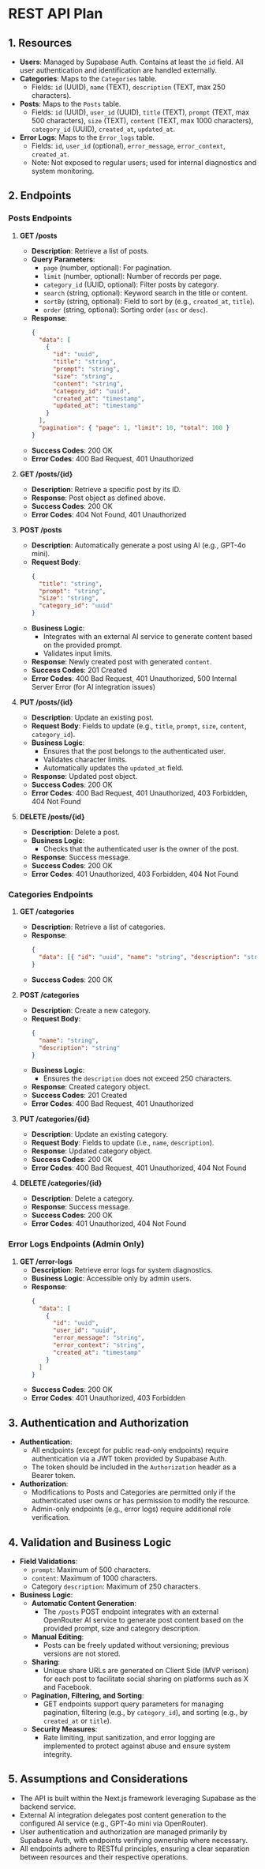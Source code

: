# REST API Plan

## 1. Resources

- **Users**: Managed by Supabase Auth. Contains at least the `id` field. All user authentication and identification are handled externally.
- **Categories**: Maps to the `Categories` table.
  - Fields: `id` (UUID), `name` (TEXT), `description` (TEXT, max 250 characters).
- **Posts**: Maps to the `Posts` table.
  - Fields: `id` (UUID), `user_id` (UUID), `title` (TEXT), `prompt` (TEXT, max 500 characters), `size` (TEXT), `content` (TEXT, max 1000 characters), `category_id` (UUID), `created_at`, `updated_at`.
- **Error Logs**: Maps to the `Error_logs` table.
  - Fields: `id`, `user_id` (optional), `error_message`, `error_context`, `created_at`.
  - Note: Not exposed to regular users; used for internal diagnostics and system monitoring.

## 2. Endpoints

### Posts Endpoints

1. **GET /posts**

   - **Description**: Retrieve a list of posts.
   - **Query Parameters**:
     - `page` (number, optional): For pagination.
     - `limit` (number, optional): Number of records per page.
     - `category_id` (UUID, optional): Filter posts by category.
     - `search` (string, optional): Keyword search in the title or content.
     - `sortBy` (string, optional): Field to sort by (e.g., `created_at`, `title`).
     - `order` (string, optional): Sorting order (`asc` or `desc`).
   - **Response**:
     ```json
     {
       "data": [
         {
           "id": "uuid",
           "title": "string",
           "prompt": "string",
           "size": "string",
           "content": "string",
           "category_id": "uuid",
           "created_at": "timestamp",
           "updated_at": "timestamp"
         }
       ],
       "pagination": { "page": 1, "limit": 10, "total": 100 }
     }
     ```
   - **Success Codes**: 200 OK
   - **Error Codes**: 400 Bad Request, 401 Unauthorized

2. **GET /posts/{id}**

   - **Description**: Retrieve a specific post by its ID.
   - **Response**: Post object as defined above.
   - **Success Codes**: 200 OK
   - **Error Codes**: 404 Not Found, 401 Unauthorized

3. **POST /posts**

   - **Description**: Automatically generate a post using AI (e.g., GPT-4o mini).
   - **Request Body**:
     ```json
     {
       "title": "string",
       "prompt": "string",
       "size": "string",
       "category_id": "uuid"
     }
     ```
   - **Business Logic**:
     - Integrates with an external AI service to generate content based on the provided prompt.
     - Validates input limits.
   - **Response**: Newly created post with generated `content`.
   - **Success Codes**: 201 Created
   - **Error Codes**: 400 Bad Request, 401 Unauthorized, 500 Internal Server Error (for AI integration issues)

4. **PUT /posts/{id}**

   - **Description**: Update an existing post.
   - **Request Body**: Fields to update (e.g., `title`, `prompt`, `size`, `content`, `category_id`).
   - **Business Logic**:
     - Ensures that the post belongs to the authenticated user.
     - Validates character limits.
     - Automatically updates the `updated_at` field.
   - **Response**: Updated post object.
   - **Success Codes**: 200 OK
   - **Error Codes**: 400 Bad Request, 401 Unauthorized, 403 Forbidden, 404 Not Found

5. **DELETE /posts/{id}**

   - **Description**: Delete a post.
   - **Business Logic**:
     - Checks that the authenticated user is the owner of the post.
   - **Response**: Success message.
   - **Success Codes**: 200 OK
   - **Error Codes**: 401 Unauthorized, 403 Forbidden, 404 Not Found

### Categories Endpoints

1. **GET /categories**

   - **Description**: Retrieve a list of categories.
   - **Response**:
     ```json
     {
       "data": [{ "id": "uuid", "name": "string", "description": "string" }]
     }
     ```
   - **Success Codes**: 200 OK

2. **POST /categories**

   - **Description**: Create a new category.
   - **Request Body**:
     ```json
     {
       "name": "string",
       "description": "string"
     }
     ```
   - **Business Logic**:
     - Ensures the `description` does not exceed 250 characters.
   - **Response**: Created category object.
   - **Success Codes**: 201 Created
   - **Error Codes**: 400 Bad Request, 401 Unauthorized

3. **PUT /categories/{id}**

   - **Description**: Update an existing category.
   - **Request Body**: Fields to update (i.e., `name`, `description`).
   - **Response**: Updated category object.
   - **Success Codes**: 200 OK
   - **Error Codes**: 400 Bad Request, 401 Unauthorized, 404 Not Found

4. **DELETE /categories/{id}**
   - **Description**: Delete a category.
   - **Response**: Success message.
   - **Success Codes**: 200 OK
   - **Error Codes**: 401 Unauthorized, 404 Not Found

### Error Logs Endpoints (Admin Only)

1. **GET /error-logs**
   - **Description**: Retrieve error logs for system diagnostics.
   - **Business Logic**: Accessible only by admin users.
   - **Response**:
     ```json
     {
       "data": [
         {
           "id": "uuid",
           "user_id": "uuid",
           "error_message": "string",
           "error_context": "string",
           "created_at": "timestamp"
         }
       ]
     }
     ```
   - **Success Codes**: 200 OK
   - **Error Codes**: 401 Unauthorized, 403 Forbidden

## 3. Authentication and Authorization

- **Authentication**:
  - All endpoints (except for public read-only endpoints) require authentication via a JWT token provided by Supabase Auth.
  - The token should be included in the `Authorization` header as a Bearer token.
- **Authorization**:
  - Modifications to Posts and Categories are permitted only if the authenticated user owns or has permission to modify the resource.
  - Admin-only endpoints (e.g., error logs) require additional role verification.

## 4. Validation and Business Logic

- **Field Validations**:
  - `prompt`: Maximum of 500 characters.
  - `content`: Maximum of 1000 characters.
  - Category `description`: Maximum of 250 characters.
- **Business Logic**:
  - **Automatic Content Generation**:
    - The `/posts` POST endpoint integrates with an external OpenRouter AI service to generate post content based on the provided prompt, size and category description.
  - **Manual Editing**:
    - Posts can be freely updated without versioning; previous versions are not stored.
  - **Sharing**:
    - Unique share URLs are generated on Client Side (MVP verison) for each post to facilitate social sharing on platforms such as X and Facebook.
  - **Pagination, Filtering, and Sorting**:
    - GET endpoints support query parameters for managing pagination, filtering (e.g., by `category_id`), and sorting (e.g., by `created_at` or `title`).
  - **Security Measures**:
    - Rate limiting, input sanitization, and error logging are implemented to protect against abuse and ensure system integrity.

## 5. Assumptions and Considerations

- The API is built within the Next.js framework leveraging Supabase as the backend service.
- External AI integration delegates post content generation to the configured AI service (e.g., GPT-4o mini via OpenRouter).
- User authentication and authorization are managed primarily by Supabase Auth, with endpoints verifying ownership where necessary.
- All endpoints adhere to RESTful principles, ensuring a clear separation between resources and their respective operations.
